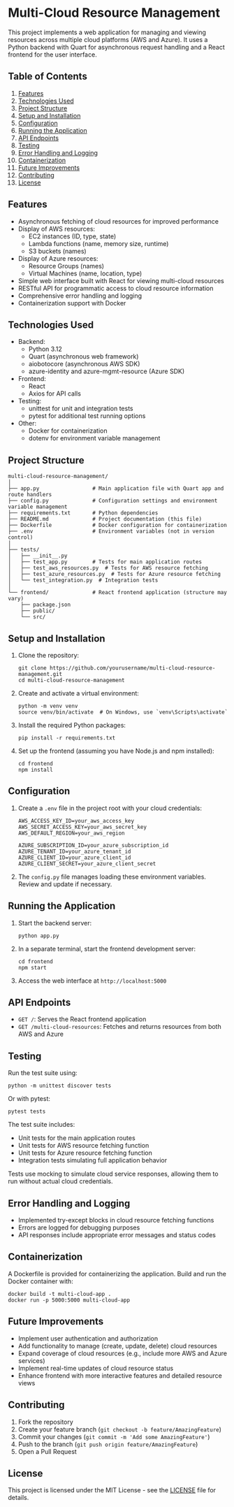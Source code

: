 
# Multi-Cloud Resource Management

This project implements a web application for managing and viewing resources across multiple cloud platforms (AWS and Azure). It uses a Python backend with Quart for asynchronous request handling and a React frontend for the user interface.

## Table of Contents
1. [Features](#features)
2. [Technologies Used](#technologies-used)
3. [Project Structure](#project-structure)
4. [Setup and Installation](#setup-and-installation)
5. [Configuration](#configuration)
6. [Running the Application](#running-the-application)
7. [API Endpoints](#api-endpoints)
8. [Testing](#testing)
9. [Error Handling and Logging](#error-handling-and-logging)
10. [Containerization](#containerization)
11. [Future Improvements](#future-improvements)
12. [Contributing](#contributing)
13. [License](#license)

## Features

- Asynchronous fetching of cloud resources for improved performance
- Display of AWS resources:
  - EC2 instances (ID, type, state)
  - Lambda functions (name, memory size, runtime)
  - S3 buckets (names)
- Display of Azure resources:
  - Resource Groups (names)
  - Virtual Machines (name, location, type)
- Simple web interface built with React for viewing multi-cloud resources
- RESTful API for programmatic access to cloud resource information
- Comprehensive error handling and logging
- Containerization support with Docker

## Technologies Used

- Backend:
  - Python 3.12
  - Quart (asynchronous web framework)
  - aiobotocore (asynchronous AWS SDK)
  - azure-identity and azure-mgmt-resource (Azure SDK)
- Frontend:
  - React
  - Axios for API calls
- Testing:
  - unittest for unit and integration tests
  - pytest for additional test running options
- Other:
  - Docker for containerization
  - dotenv for environment variable management

## Project Structure

```
multi-cloud-resource-management/
│
├── app.py                 # Main application file with Quart app and route handlers
├── config.py              # Configuration settings and environment variable management
├── requirements.txt       # Python dependencies
├── README.md              # Project documentation (this file)
├── Dockerfile             # Docker configuration for containerization
├── .env                   # Environment variables (not in version control)
│
├── tests/
│   ├── __init__.py
│   ├── test_app.py        # Tests for main application routes
│   ├── test_aws_resources.py  # Tests for AWS resource fetching
│   ├── test_azure_resources.py  # Tests for Azure resource fetching
│   └── test_integration.py  # Integration tests
│
└── frontend/              # React frontend application (structure may vary)
    ├── package.json
    ├── public/
    └── src/
```

## Setup and Installation

1. Clone the repository:
   ```
   git clone https://github.com/yourusername/multi-cloud-resource-management.git
   cd multi-cloud-resource-management
   ```

2. Create and activate a virtual environment:
   ```
   python -m venv venv
   source venv/bin/activate  # On Windows, use `venv\Scripts\activate`
   ```

3. Install the required Python packages:
   ```
   pip install -r requirements.txt
   ```

4. Set up the frontend (assuming you have Node.js and npm installed):
   ```
   cd frontend
   npm install
   ```

## Configuration

1. Create a `.env` file in the project root with your cloud credentials:
   ```
   AWS_ACCESS_KEY_ID=your_aws_access_key
   AWS_SECRET_ACCESS_KEY=your_aws_secret_key
   AWS_DEFAULT_REGION=your_aws_region

   AZURE_SUBSCRIPTION_ID=your_azure_subscription_id
   AZURE_TENANT_ID=your_azure_tenant_id
   AZURE_CLIENT_ID=your_azure_client_id
   AZURE_CLIENT_SECRET=your_azure_client_secret
   ```

2. The `config.py` file manages loading these environment variables. Review and update if necessary.

## Running the Application

1. Start the backend server:
   ```
   python app.py
   ```

2. In a separate terminal, start the frontend development server:
   ```
   cd frontend
   npm start
   ```

3. Access the web interface at `http://localhost:5000`

## API Endpoints

- `GET /`: Serves the React frontend application
- `GET /multi-cloud-resources`: Fetches and returns resources from both AWS and Azure

## Testing

Run the test suite using:

```
python -m unittest discover tests
```

Or with pytest:

```
pytest tests
```

The test suite includes:
- Unit tests for the main application routes
- Unit tests for AWS resource fetching function
- Unit tests for Azure resource fetching function
- Integration tests simulating full application behavior

Tests use mocking to simulate cloud service responses, allowing them to run without actual cloud credentials.

## Error Handling and Logging

- Implemented try-except blocks in cloud resource fetching functions
- Errors are logged for debugging purposes
- API responses include appropriate error messages and status codes

## Containerization

A Dockerfile is provided for containerizing the application. Build and run the Docker container with:

```
docker build -t multi-cloud-app .
docker run -p 5000:5000 multi-cloud-app
```

## Future Improvements

- Implement user authentication and authorization
- Add functionality to manage (create, update, delete) cloud resources
- Expand coverage of cloud resources (e.g., include more AWS and Azure services)
- Implement real-time updates of cloud resource status
- Enhance frontend with more interactive features and detailed resource views

## Contributing

1. Fork the repository
2. Create your feature branch (`git checkout -b feature/AmazingFeature`)
3. Commit your changes (`git commit -m 'Add some AmazingFeature'`)
4. Push to the branch (`git push origin feature/AmazingFeature`)
5. Open a Pull Request

## License

This project is licensed under the MIT License - see the [LICENSE](LICENSE) file for details.
